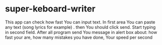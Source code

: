 # super-keboard-writer
  This app can check how fast You can input text.
  In first area You can paste any text (song lyrics for example) .
  then You should click send.
  Start typing in second field.
  After all program send You message in alert box about: 
    how fast your are,
    how many mistakes you have done,
    Your speed per second
